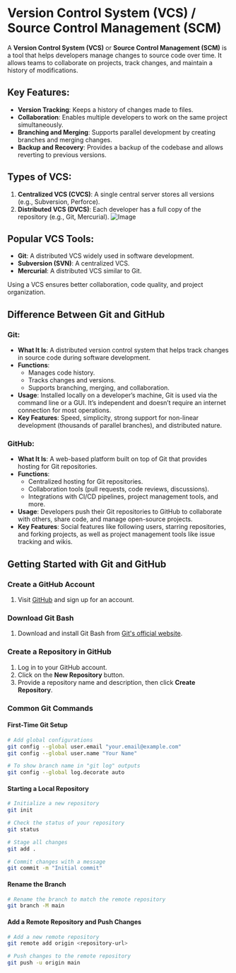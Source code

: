 # Version Control System (VCS) / Source Control Management (SCM)

A **Version Control System (VCS)** or **Source Control Management (SCM)** is a tool that helps developers manage changes to source code over time. It allows teams to collaborate on projects, track changes, and maintain a history of modifications.

## Key Features:
- **Version Tracking**: Keeps a history of changes made to files.
- **Collaboration**: Enables multiple developers to work on the same project simultaneously.
- **Branching and Merging**: Supports parallel development by creating branches and merging changes.
- **Backup and Recovery**: Provides a backup of the codebase and allows reverting to previous versions.

## Types of VCS:
1. **Centralized VCS (CVCS)**: A single central server stores all versions (e.g., Subversion, Perforce).
2. **Distributed VCS (DVCS)**: Each developer has a full copy of the repository (e.g., Git, Mercurial).
![Image](https://github.com/user-attachments/assets/de7b396c-9432-462e-a507-4b3cbb9a6789)

## Popular VCS Tools:
- **Git**: A distributed VCS widely used in software development.
- **Subversion (SVN)**: A centralized VCS.
- **Mercurial**: A distributed VCS similar to Git.

Using a VCS ensures better collaboration, code quality, and project organization.
## Difference Between Git and GitHub

### Git:
- **What It Is**: A distributed version control system that helps track changes in source code during software development.
- **Functions**:
    - Manages code history.
    - Tracks changes and versions.
    - Supports branching, merging, and collaboration.
- **Usage**: Installed locally on a developer’s machine, Git is used via the command line or a GUI. It’s independent and doesn’t require an internet connection for most operations.
- **Key Features**: Speed, simplicity, strong support for non-linear development (thousands of parallel branches), and distributed nature.

### GitHub:
- **What It Is**: A web-based platform built on top of Git that provides hosting for Git repositories.
- **Functions**:
    - Centralized hosting for Git repositories.
    - Collaboration tools (pull requests, code reviews, discussions).
    - Integrations with CI/CD pipelines, project management tools, and more.
- **Usage**: Developers push their Git repositories to GitHub to collaborate with others, share code, and manage open-source projects.
- **Key Features**: Social features like following users, starring repositories, and forking projects, as well as project management tools like issue tracking and wikis.

## Getting Started with Git and GitHub

### Create a GitHub Account
1. Visit [GitHub](https://github.com) and sign up for an account.

### Download Git Bash
1. Download and install Git Bash from [Git's official website](https://git-scm.com).

### Create a Repository in GitHub
1. Log in to your GitHub account.
2. Click on the **New Repository** button.
3. Provide a repository name and description, then click **Create Repository**.

### Common Git Commands

#### First-Time Git Setup
```bash
# Add global configurations
git config --global user.email "your.email@example.com"
git config --global user.name "Your Name"

# To show branch name in "git log" outputs
git config --global log.decorate auto
```

#### Starting a Local Repository
```bash
# Initialize a new repository
git init

# Check the status of your repository
git status

# Stage all changes
git add .

# Commit changes with a message
git commit -m "Initial commit"
```

#### Rename the Branch
```bash
# Rename the branch to match the remote repository
git branch -M main 
```

#### Add a Remote Repository and Push Changes
```bash
# Add a new remote repository
git remote add origin <repository-url>

# Push changes to the remote repository
git push -u origin main 

```